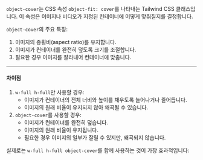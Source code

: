 `object-cover`는 CSS 속성 `object-fit: cover`를 나타내는 Tailwind CSS 클래스입니다. 이 속성은 이미지나 비디오가 지정된 컨테이너에 어떻게 맞춰질지를 결정합니다.

`object-cover`의 주요 특징:

1. 이미지의 종횡비(aspect ratio)를 유지합니다.
2. 이미지가 컨테이너를 완전히 덮도록 크기를 조절합니다.
3. 필요한 경우 이미지를 잘라내어 컨테이너에 맞춥니다.

<hr>

#### 차이점

1. `w-full h-full`만 사용할 경우:
    - 이미지가 컨테이너의 전체 너비와 높이를 채우도록 늘어나거나 줄어듭니다.
    - 이미지의 원래 비율이 유지되지 않아 왜곡될 수 있습니다.
2. `object-cover`를 사용할 경우:
    - 이미지가 컨테이너를 완전히 덮습니다.
    - 이미지의 원래 비율이 유지됩니다.
    - 필요한 경우 이미지의 일부가 잘릴 수 있지만, 왜곡되지 않습니다.

실제로는 `w-full h-full object-cover`를 함께 사용하는 것이 가장 효과적입니다: